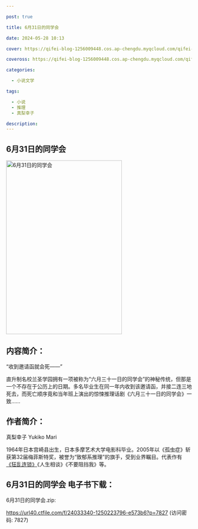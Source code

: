 ```yaml
---

post: true

title: 6月31日的同学会

date: 2024-05-28 10:13

cover: https://qifei-blog-1256009448.cos.ap-chengdu.myqcloud.com/qifei-blog/65f056f89f345e8d03423edd.jpg

coveross: https://qifei-blog-1256009448.cos.ap-chengdu.myqcloud.com/qifei-blog/65f056f89f345e8d03423edd.jpg

categories:

  - 小说文学

tags:

  - 小说
  - 推理
  - 真梨幸子

description:
---
```


## 6月31日的同学会
<img alt="6月31日的同学会 " class="aligncenter loaded" data-was-processed="true" decoding="async" fetchpriority="high" height="471" src="https://qifei-blog-1256009448.cos.ap-chengdu.myqcloud.com/qifei-blog/65f056f89f345e8d03423edd.jpg " style="cursor: zoom-in;" width="314"/>

## 内容简介：

“收到邀请函就会死——”

直升制名校兰圣学园拥有一项被称为“六月三十一日的同学会”的神秘传统，但那是一个不存在于公历上的日期。多名毕业生在同一年内收到该邀请函，并接二连三地死去，而死亡顺序竟和当年班上演出的惊悚推理话剧《六月三十一日的同学会》一致……

## 作者简介：

真梨幸子 Yukiko Mari

1964年日本宫崎县出生，日本多摩艺术大学电影科毕业。2005年以《孤虫症》斩获第32届梅菲斯特奖，被誉为“致郁系推理”的旗手，受到业界瞩目。代表作有<a href="https://www.huibooks.com/19144.html">《狂乱连锁》</a>《人生相谈》《不要阻挡我》等。

## 6月31日的同学会 电子书下载：



6月31日的同学会.zip: 

https://url40.ctfile.com/f/24033340-1250223796-e573b6?p=7827 (访问密码: 7827)
